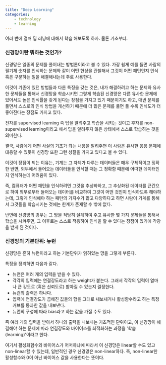 ```yaml
---
title: "Deep Learning"
categories: 
    - technology
    - learning 
---
```


여러 번에 걸쳐 딥 러닝에 대해서 학습 해보도록 하자. 물론 기초부터.

### 신경망이란 뭐하는 것인가?

신경망은 일종의 문제를 풀어내는 방법론이라고 볼 수 있다. 가장 쉽게 예를 들면 사람의 필기체 숫자를 인식하는 문제와 같이 어떤 현상을 관찰해서 그것이 어떤 패턴인지 인식 혹은 구분하는 일을 해결해내는데 주로 사용한다.

이것이 기존에 있던 방법들과 다른 특징을 갖는 것은, 내가 해결하려고 하는 문제와 유사한 문제들을 통해서 신경망을 학습시키면 그렇게 학습된 신경망은 다른 유사한 문제에 있어서도 높은 인식률을 갖게 된다는 장점을 가지고 있기 때문이기도 하고, 매번 문제를 풀면서 스스로의 인식 방법을 개선하기 때문에 더 많은 문제를 풀면 풀 수록 인식도가 더 좋아진다는 장점도 가지고 있다.

전자를 supervised learning 즉 답을 알려주고 학습을 시키는 것이고 후자를 non-supervised learning이라고 해서 답을 알려주지 않은 상태에서 스스로 학습하는 것을 의미한다.

결국, 사람에게 어떤 사실의 기초가 되는 내용을 알려주면 이 사람은 유사한 응용 문제에 대응할 수 있듯이 신경망 또한 그런 성질을 가지고 있다고 볼 수 있다. 

이것이 장점이 되는 이유는, 기계는 그 자체가 다루는 데이터들은 매우 구체적이고 정확한 반면, 외부에서 들어오는 데이터들을 인식할 때는 그 정확함 때문에 어떠한 데이터인지 인식하는데 어려움이 있다. 

즉, 컴퓨터가 어떤 패턴을 인식하려면 그것을 추상화하고, 그 추상화된 데이터를 근간으로 하여 외부로부터 들어오는 데이터를 비교하여 그것이 어떤 것인이 인식하도록 해야하는데, 그렇게 인식해야 하는 패턴의 가지수가 많고 다양하다고 하면 사람이 기계를 통해서 그것들을 학습시키는 것에는 한계가 존재할 수 밖에 없다. 

반면에 신경망의 경우는 그 망을 적당히 설계하여 주고 유사한 몇 가지 문제들을 통해서 학습을 시켜주면, 그 이후로는 스스로 적응하여 인식을 할 수 있다는 장점이 있기에 각광을 받게 된 것이다.

### 신경망의 기본단위: 뉴런

신경망은 흔히 뉴런이라고 하는 기본단위가 얽혀있는 망을 그렇게 부른다. 

특징을 정리하면 다음과 같다.
- 뉴런은 여러 개의 입력을 받을 수 있다.
- 각각의 입력에는 연결강도라고 하는 weight가 붙는다. 그래서 각각의 입력이 얼마나 큰 강도로 (혹은 신뢰도로) 받아질 수 있는지 결정한다.
- 뉴런의 출력은 하나다. 
- 입력에 연결강도가 곱해진 값들의 합을 그대로 내보내거나 활성함수라고 하는 특정 커브를 통과한 값을 내보낸다.
- 뉴런의 구성에 따라 bias라고 하는 값을 가질 수도 있다. 

즉 여러 개의 입력을 받아서 하나의 출력을 내보내는 기초적인 단위이고, 이 신경망이 해결해야 하는 문제에 따라 연결강도와 바이어스를 최적화하는 과정을 '학습 (learning)'이라고 한다.

여기서 활성화함수와 바이어스가 어떠하냐에 따라서 이 신경망은 linear할 수도 있고 non-linear할 수 있는데, 일반적인 경우 신경망은 non-linear하다. 즉, non-linear한 활성함수와 0이 아닌 바이어스 값을 사용한다는 뜻이다.


